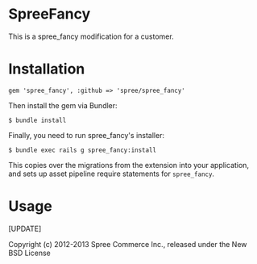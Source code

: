 SpreeFancy
==========

This is a spree_fancy modification for a customer. 

Installation
============


```
gem 'spree_fancy', :github => 'spree/spree_fancy'
```

Then install the gem via Bundler:

```
$ bundle install
```

Finally, you need to run spree_fancy's installer:

```
$ bundle exec rails g spree_fancy:install
```
This copies over the migrations from the extension into your application, and sets up asset pipeline require statements for `spree_fancy`.

Usage
=====

[UPDATE]

Copyright (c) 2012-2013 Spree Commerce Inc., released under the New BSD License

